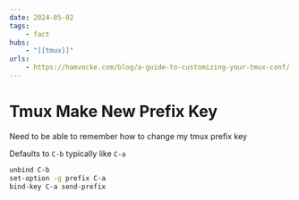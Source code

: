 ```yaml
---
date: 2024-05-02
tags:
    - fact
hubs:
    - "[[tmux]]"
urls:
    - https://hamvocke.com/blog/a-guide-to-customizing-your-tmux-conf/
---
```

# Tmux Make New Prefix Key

Need to be able to remember how to change my tmux prefix key

Defaults to `C-b` typically like `C-a`
 
```bash
unbind C-b
set-option -g prefix C-a
bind-key C-a send-prefix
```
